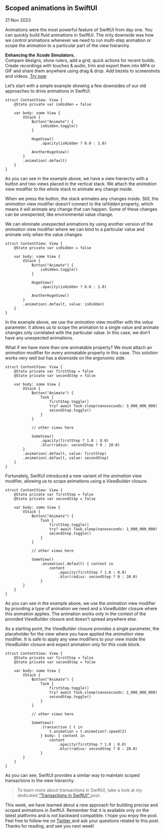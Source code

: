 ##  Scoped animations in SwiftUI

21 Nov 2023

Animations were the most powerful feature of SwiftUI from day one. You can
quickly build fluid animations in SwiftUI. The only downside was how we
control animations whenever we need to run multi-step animation or scope the
animation to a particular part of the view hierarchy.

**Enhancing the Xcode Simulators.**  
Compare designs, show rulers, add a grid, quick actions for recent builds.
Create recordings with touches & audio, trim and export them into MP4 or GIF
and share them anywhere using drag & drop. Add bezels to screenshots and
videos. [ Try now ](https://gumroad.com/a/931293139/ftvbh)

Let’s start with a simple example showing a few downsides of our old
approaches to drive animations in SwiftUI.

    
    
    struct ContentView: View {
        @State private var isHidden = false
        
        var body: some View {
            VStack {
                Button("Animate") {
                    isHidden.toggle()
                }
                
                HugeView()
                    .opacity(isHidden ? 0.0 : 1.0)
                    
                AnotherHugeView()
            }
            .animation(.default)
        }
    }
    

As you can see in the example above, we have a view hierarchy with a button
and two views placed in the vertical stack. We attach the _animation_ view
modifier to the whole stack to animate any change inside.

When we press the button, the stack animates any changes inside. Still, the
_animation_ view modifier doesn’t connect to the _isHidden_ property, which
means it will animate any change that can happen. Some of these changes can be
unexpected, like environmental value change.

We can eliminate unexpected animations by using another version of the
_animation_ view modifier where we can bind to a particular value and animate
only when the value changes.

    
    
    struct ContentView: View {
        @State private var isHidden = false
        
        var body: some View {
            VStack {
                Button("Animate") {
                    isHidden.toggle()
                }
                
                HugeView()
                    .opacity(isHidden ? 0.0 : 1.0)
                
                AnotherHugeView()
            }
            .animation(.default, value: isHidden)
        }
    }
    

In the example above, we use the _animation_ view modifier with the _value_
parameter. It allows us to scope the animation to a single value and animate
changes only correlated with the particular value. In this case, we don’t have
any unexpected animations.

What if we have more than one animatable property? We must attach an
_animation_ modifier for every animatable property in this case. This solution
works very well but has a downside on the ergonomic side.

    
    
    struct ContentView: View {
        @State private var firstStep = false
        @State private var secondStep = false
        
        var body: some View {
            VStack {
                Button("Animate") {
                    Task {
                        firstStep.toggle()
                        try? await Task.sleep(nanoseconds: 3_000_000_000)
                        secondStep.toggle()
                    }
                }
                
                // other views here
                
                SomeView()
                    .opacity(firstStep ? 1.0 : 0.0)
                    .blur(radius: secondStep ? 0 : 20.0)
            }
            .animation(.default, value: firstStep)
            .animation(.default, value: secondStep)
        }
    }
    

Fortunately, SwiftUI introduced a new variant of the _animation_ view
modifier, allowing us to scope animations using a _ViewBuilder_ closure.

    
    
    struct ContentView: View {
        @State private var firstStep = false
        @State private var secondStep = false
        
        var body: some View {
            VStack {
                Button("Animate") {
                    Task {
                        firstStep.toggle()
                        try? await Task.sleep(nanoseconds: 1_000_000_000)
                        secondStep.toggle()
                    }
                }
                
                // other views here
                
                SomeView()
                    .animation(.default) { content in
                        content
                            .opacity(firstStep ? 1.0 : 0.0)
                            .blur(radius: secondStep ? 0 : 20.0)
                    }
            }
        }
    }
    

As you can see in the example above, we use the _animation_ view modifier by
providing a type of animation we need and a _ViewBuilder_ closure where this
animation applies. The animation works only in the context of the provided
_ViewBuilder_ closure and doesn’t spread anywhere else.

As a starting point, the _ViewBuilder_ closure provides a single parameter,
the placeholder for the view where you have applied the _animation_ view
modifier. It is safe to apply any view modifiers to your view inside the
_ViewBuilder_ closure and expect animation only for this code block.

    
    
    struct ContentView: View {
        @State private var firstStep = false
        @State private var secondStep = false
        
        var body: some View {
            VStack {
                Button("Animate") {
                    Task {
                        firstStep.toggle()
                        try? await Task.sleep(nanoseconds: 1_000_000_000)
                        secondStep.toggle()
                    }
                }
                
                // other views here
                
                SomeView()
                    .transaction { t in
                        t.animation = t.animation?.speed(2)
                    } body: { content in
                        content
                            .opacity(firstStep ? 1.0 : 0.0)
                            .blur(radius: secondStep ? 0 : 20.0)
                    }
            }
        }
    }
    

As you can see, SwiftUI provides a similar way to maintain scoped transactions
in the view hierarchy.

> To learn more about transactions in SwiftUI, take a look at my dedicated [
> “Transactions in SwiftUI” ](/2020/10/07/transactions-in-swiftui/) post.

This week, we have learned about a new approach for building precise and
scoped animations in SwiftUI. Remember that it is available only on the latest
platforms and is not backward compatible. I hope you enjoy the post. Feel free
to follow me on [ Twitter ](https://twitter.com/mecid) and ask your questions
related to this post. Thanks for reading, and see you next week!

